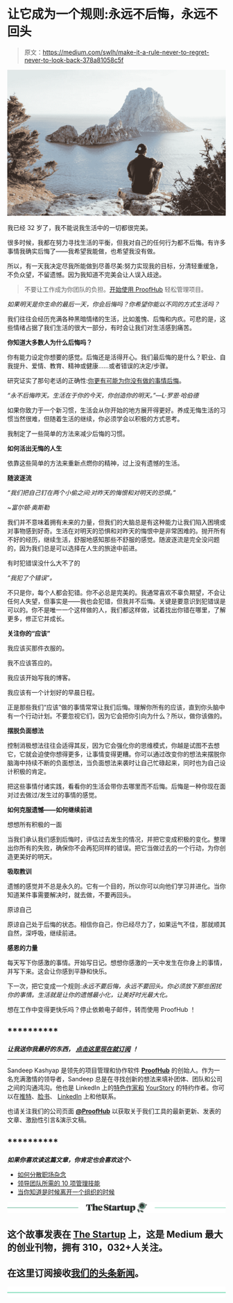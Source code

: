 # 让它成为一个规则:永远不后悔，永远不回头

> 原文：<https://medium.com/swlh/make-it-a-rule-never-to-regret-never-to-look-back-378a81058c5f>

![](img/64a40da020a1a84fd9272f33409f3857.png)

我已经 32 岁了，我不能说我生活中的一切都很完美。

很多时候，我都在努力寻找生活的平衡，但我对自己的任何行为都不后悔。有许多事情我确实后悔了——我希望我能做，也希望我没有做。

所以，有一天我决定尽我所能做到尽善尽美:努力实现我的目标，分清轻重缓急，不负众望，不留遗憾。因为我知道不完美会让人误入歧途。

> 不要让工作成为你团队的负担。[开始使用 ProofHub](https://www.proofhub.com/?utm_source=Linkedin&utm_medium=Referral&utm_campaign=Leadership&utm_term=CTA&utm_content=Make%20it%20a%20Rule%3A%20Never%20to%20Regret%2C%20Never%20to%20Look%20Back) 轻松管理项目。

*如果明天是你生命的最后一天，你会后悔吗？你希望你能以不同的方式生活吗？*

我们往往会经历充满各种黑暗情绪的生活，比如羞愧、后悔和内疚。可悲的是，这些情绪占据了我们生活的很大一部分，有时会让我们对生活感到痛苦。

**你知道大多数人为什么后悔吗？**

你有能力设定你想要的感觉。后悔还是活得开心。我们最后悔的是什么？职业、自我提升、爱情、教育、精神或健康……或者错误的决定/步骤。

研究证实了那句老话的正确性:[你更有可能为你没有做的事情后悔](http://www.bakadesuyo.com/2012/02/what-are-we-most-likely-to-regret/)。

*“永不后悔昨天。生活在于你的今天，你创造你的明天。”—L·罗恩·哈伯德*

如果你致力于一个新习惯，生活会从你开始的地方展开得更好。养成无悔生活的习惯当然很难，但随着生活的继续，你必须学会以积极的方式思考。

我制定了一些简单的方法来减少后悔的习惯。

**如何活出无悔的人生**

依靠这些简单的方法来重新点燃你的精神，过上没有遗憾的生活。

**随波逐流**

*“我们把自己钉在两个小偷之间:对昨天的悔恨和对明天的恐惧。”*

*~富尔顿·奥斯勒*

我们并不意味着拥有未来的力量，但我们的大脑总是有这种能力让我们陷入困境或对事物感到好奇。生活在对明天的恐惧和对昨天的悔恨中是非常困难的。抛开所有不好的经历，继续生活，舒服地感知那些不舒服的感觉。随波逐流是完全没问题的，因为我们总是可以选择在人生的旅途中前进。

有时犯错误没什么大不了的

*“我犯了个错误”。*

不只是你，每个人都会犯错。你不必总是完美的。我通常喜欢不辜负期望，不会让任何人失望，但事实是——我也会犯错，但我并不后悔。关键是要意识到犯错误是可以的。你不是唯一一个这样做的人，我们都这样做，试着找出你错在哪里，了解更多，修正它并成长。

**关注你的“应该”**

我应该买那件衣服的。

我不应该答应的。

我应该开始写我的博客。

我应该有一个计划好的早晨日程。

正是那些我们“应该”做的事情常常让我们后悔。理解你所有的应该，直到你头脑中有一个行动计划。不要忽视它们，因为它会把你引向为什么？所以，做你该做的。

**摆脱负面想法**

控制消极想法往往会适得其反，因为它会强化你的思维模式，你越是试图不去想它，它就会迫使你想得更多，让事情变得更糟。你可以通过改变你的想法来摆脱你脑海中持续不断的负面想法，当负面想法来袭时让自己忙碌起来，同时也为自己设计积极的肯定。

把这些事情付诸实践，看看你的生活会带你去哪里而不后悔。后悔是一种你现在面对过去做过/发生过的事情的感觉。

**如何克服遗憾——如何继续前进**

想想所有积极的一面

当我们承认我们感到后悔时，评估过去发生的情况，并把它变成积极的变化。整理出你所有的失败，确保你不会再犯同样的错误。把它当做过去的一个行动，为你创造更美好的明天。

**吸取教训**

遗憾的感觉并不总是永久的。它有一个目的，所以你可以向他们学习并进化。当你知道某件事需要解决时，就去做，不要再回头。

原谅自己

原谅自己处于后悔的状态。相信你自己，你已经尽力了，如果运气不佳，那就顺其自然，深呼吸，继续前进。

**感恩的力量**

每天写下你感激的事情。开始写日记。想想你感激的一天中发生在你身上的事情，并写下来。这会让你感到平静和快乐。

下一次，把它变成一个规则:*永远不要后悔，永远不要回头。你必须放下那些困扰你的事情。生活就是让你的遗憾最小化，让美好时光最大化。*

想在工作中变得更快乐吗？停止依赖电子邮件，转而使用 ProofHub ！

## **********

***让我送你我最好的东西，*** [***点击这里现在就订阅***](https://www.proofhub.com/articles) ***！***

**************

Sandeep Kashyap 是领先的项目管理和协作软件 [**ProofHub**](https://www.proofhub.com/?utm_source=Blog.ProofHub.com&utm_medium=Referral&utm_campaign=Project%20management&utm_term=AB&utm_content=10%20Management%20Skills%20You%20Need%20to%20Lead%20Your%20Team) 的创始人。作为一名充满激情的领导者，Sandeep 总是在寻找创新的想法来填补团体、团队和公司之间的沟通鸿沟。他也是 LinkedIn 上的[特色作家和](http://www.linkedin.com/in/sandeepkashyap/recent-activity/posts/) [YourStory](http://yourstory.com/author/_sandeepkashyap1) 的特约作者。你可以在[推特](http://twitter.com/kashyapsandeep)、[脸书](http://www.facebook.com/sandeepkashyap2)、 [LinkedIn](http://in.linkedin.com/in/sandeepkashyap) 上和他联系。

也请关注我们的公司页面 [**@ProofHub**](https://plus.google.com/u/0/b/108914464885286332891/+proofhub) 以获取关于我们工具的最新更新、发表的文章、激励性引言&演示文稿。

## **********

***如果你喜欢读这篇文章，你肯定也会喜欢这个-***

*   [如何分散职场杂念](/@kashyapsandeep/how-to-distract-workplace-distractions-37392180b342)
*   [领导团队所需的 10 项管理技能](https://blog.proofhub.com/10-management-skills-you-need-to-lead-your-team-1427e1d7e3b8)
*   [当你知道是时候离开一个组织的时候](https://journal.thriveglobal.com/when-you-know-it-is-the-right-time-to-leave-an-organization-3dab0de54f2c)

[![](img/308a8d84fb9b2fab43d66c117fcc4bb4.png)](https://medium.com/swlh)

## 这个故事发表在 [The Startup](https://medium.com/swlh) 上，这是 Medium 最大的创业刊物，拥有 310，032+人关注。

## 在这里订阅接收[我们的头条新闻](http://growthsupply.com/the-startup-newsletter/)。

[![](img/b0164736ea17a63403e660de5dedf91a.png)](https://medium.com/swlh)
